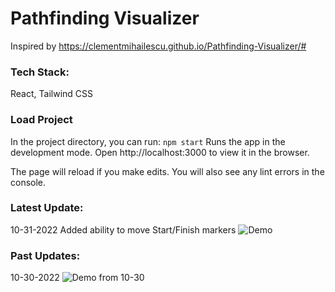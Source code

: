 # Pathfinding Visualizer
Inspired by https://clementmihailescu.github.io/Pathfinding-Visualizer/#

### Tech Stack:
React, Tailwind CSS

### Load Project
In the project directory, you can run:
```npm start```
Runs the app in the development mode.
Open http://localhost:3000 to view it in the browser.

The page will reload if you make edits.
You will also see any lint errors in the console.

### Latest Update:
10-31-2022
Added ability to move Start/Finish markers
<img src="/README-imgs/StartFinish_Demo.gif" alt="Demo">

### Past Updates:
10-30-2022
<img src="/README-imgs/10-30-update.png" alt="Demo from 10-30">

